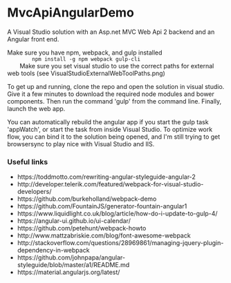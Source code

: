 # MvcApiAngularDemo
A Visual Studio solution with an Asp.net MVC Web Api 2 backend and an Angular front end.
<p>
	Make sure you have npm, webpack, and gulp installed
	<code>
		npm install -g npm webpack gulp-cli
	</code>
	Make sure you set visual studio to use the correct paths for external web tools (see VisualStudioExternalWebToolPaths.png)
</p>
<p>
	To get up and running, clone the repo and open the solution in visual studio. Give it a few minutes to download the required node modules and bower components. Then run the command 'gulp' from the command line. Finally, launch the web app.
</p>
<p>
	You can automatically rebuild the angular app if you start the gulp task 'appWatch', or start the task from inside Visual Studio. To optimize work flow, you can bind it to the solution being opened, and I'm still trying to get browsersync to play nice with Visual Studio and IIS.
</p>
<h3>
	Useful links
</h3>
<ul>
	<li>
		https://toddmotto.com/rewriting-angular-styleguide-angular-2
	</li>
	<li>
		http://developer.telerik.com/featured/webpack-for-visual-studio-developers/
	</li>
	<li>
		https://github.com/burkeholland/webpack-demo
	</li>
	<li>
		https://github.com/FountainJS/generator-fountain-angular1
	</li>
	<li>
		https://www.liquidlight.co.uk/blog/article/how-do-i-update-to-gulp-4/
	</li>
	<li>
		https://angular-ui.github.io/ui-calendar/
	</li>
	<li>
		https://github.com/petehunt/webpack-howto
	</li>
	<li>
		http://www.mattzabriskie.com/blog/font-awesome-webpack
	</li>
	<li>
		http://stackoverflow.com/questions/28969861/managing-jquery-plugin-dependency-in-webpack
	</li>
	<li>
		https://github.com/johnpapa/angular-styleguide/blob/master/a1/README.md
	</li>
	<li>
		https://material.angularjs.org/latest/
	</li>
</ul>
